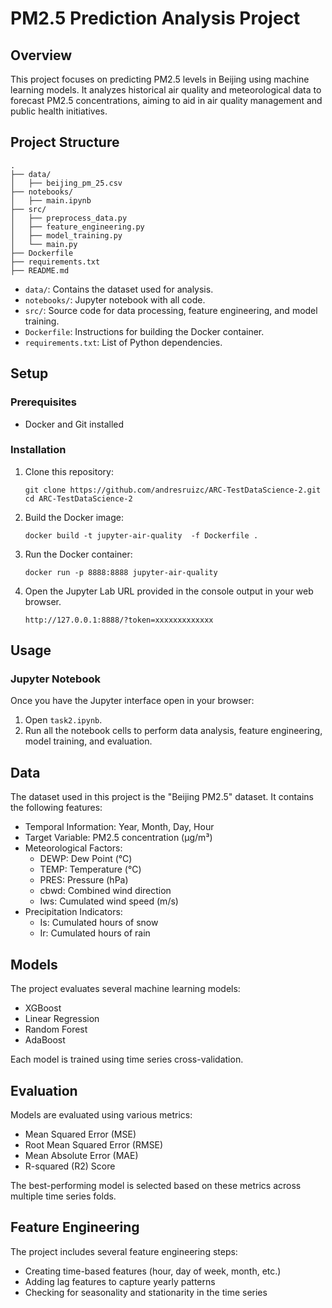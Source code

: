 # PM2.5 Prediction Analysis Project

## Overview

This project focuses on predicting PM2.5 levels in Beijing using machine learning models. It analyzes historical air quality and meteorological data to forecast PM2.5 concentrations, aiming to aid in air quality management and public health initiatives.

## Project Structure

```
.
├── data/
│   ├── beijing_pm_25.csv
├── notebooks/
│   ├── main.ipynb
├── src/
│   ├── preprocess_data.py
│   ├── feature_engineering.py
│   ├── model_training.py
│   └── main.py
├── Dockerfile
├── requirements.txt
├── README.md
```

- `data/`: Contains the dataset used for analysis.
- `notebooks/`: Jupyter notebook with all code.
- `src/`: Source code for data processing, feature engineering, and model training.
- `Dockerfile`: Instructions for building the Docker container.
- `requirements.txt`: List of Python dependencies.

## Setup

### Prerequisites

- Docker and Git installed

### Installation

1. Clone this repository:
   ```
   git clone https://github.com/andresruizc/ARC-TestDataScience-2.git
   cd ARC-TestDataScience-2
   ```

2. Build the Docker image:
   ```
   docker build -t jupyter-air-quality  -f Dockerfile .
   ```

3. Run the Docker container:
   ```
   docker run -p 8888:8888 jupyter-air-quality
   ```

4. Open the Jupyter Lab URL provided in the console output in your web browser.
   ```
   http://127.0.0.1:8888/?token=xxxxxxxxxxxxx
   ```
## Usage

### Jupyter Notebook

Once you have the Jupyter interface open in your browser:

1. Open `task2.ipynb`.
2. Run all the notebook cells to perform data analysis, feature engineering, model training, and evaluation.

## Data

The dataset used in this project is the "Beijing PM2.5" dataset. It contains the following features:

- Temporal Information: Year, Month, Day, Hour
- Target Variable: PM2.5 concentration (μg/m³)
- Meteorological Factors: 
  - DEWP: Dew Point (°C)
  - TEMP: Temperature (°C)
  - PRES: Pressure (hPa)
  - cbwd: Combined wind direction
  - Iws: Cumulated wind speed (m/s)
- Precipitation Indicators:
  - Is: Cumulated hours of snow
  - Ir: Cumulated hours of rain

## Models

The project evaluates several machine learning models:

- XGBoost
- Linear Regression
- Random Forest
- AdaBoost

Each model is trained using time series cross-validation.

## Evaluation

Models are evaluated using various metrics:

- Mean Squared Error (MSE)
- Root Mean Squared Error (RMSE)
- Mean Absolute Error (MAE)
- R-squared (R2) Score

The best-performing model is selected based on these metrics across multiple time series folds.

## Feature Engineering

The project includes several feature engineering steps:

- Creating time-based features (hour, day of week, month, etc.)
- Adding lag features to capture yearly patterns
- Checking for seasonality and stationarity in the time series

